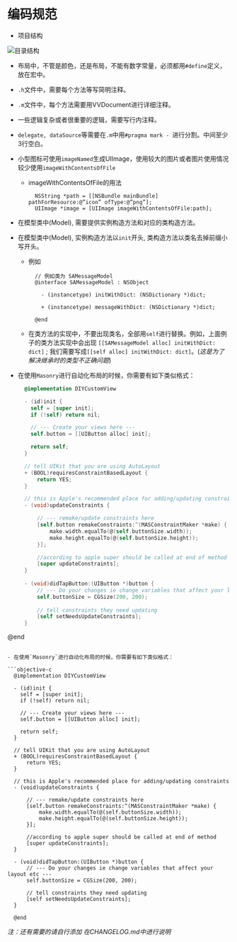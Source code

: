 # 编码规范



- 项目结构

![目录结构](http://upload-images.jianshu.io/upload_images/295346-810d6b1cfcb46994.png)

- 布局中，不管是颜色，还是布局，不能有数字常量，必须都用`#define`定义，放在宏中。
- `.h`文件中，需要每个方法等写简明注释。
- `.m`文件中，每个方法需要用VVDocument进行详细注释。
- 一些逻辑复杂或者很重要的逻辑，需要写行内注释。
- `delegate, dataSource`等需要在`.m`中用`#pragma mark - `进行分割。中间至少3行空白。
- 小型图标可使用`imageNamed`生成UIImage，使用较大的图片或者图片使用情况较少使用`imageWithContentsOfFile`
  - imageWithContentsOfFile的用法

          NSString *path = [[NSBundle mainBundle] pathForResource:@”icon” ofType:@”png”];  
          UIImage *image = [UIImage imageWithContentsOfFile:path];
          
          
          
- 在模型类中(Model), 需要提供实例构造方法和对应的类构造方法。
- 在模型类中(Model), 实例构造方法以`init`开头, 类构造方法以类名去掉前缀小写开头。
  - 例如

          // 例如类为 SAMessageModel
          @interface SAMessageModel : NSObject
            
            - (instancetype) initWithDict: (NSDictionary *)dict;
            
            + (instancetype) messageWithDict: (NSDictionary *)dict;
            
          @end
  
  - 在类方法的实现中，不要出现类名，全部用`self`进行替换。例如，上面例子的类方法实现中会出现 `[[SAMessageModel alloc] initWithDict: dict]` ; 我们需要写成`[[self alloc] initWithDict: dict]`。(*这是为了解决继承时的类型不正确问题*)
  
- 在使用`Masonry`进行自动化布局的时候，你需要有如下类似格式：

  ```objective-c
    @implementation DIYCustomView

    - (id)init {
      self = [super init];
      if (!self) return nil;

      // --- Create your views here ---
      self.button = [[UIButton alloc] init];

      return self;
    }

    // tell UIKit that you are using AutoLayout
    + (BOOL)requiresConstraintBasedLayout {
        return YES;
    }

    // this is Apple's recommended place for adding/updating constraints
    - (void)updateConstraints {

        // --- remake/update constraints here
        [self.button remakeConstraints:^(MASConstraintMaker *make) {
            make.width.equalTo(@(self.buttonSize.width));
            make.height.equalTo(@(self.buttonSize.height));
        }];

        //according to apple super should be called at end of method
        [super updateConstraints];
    }
    
    - (void)didTapButton:(UIButton *)button {
        // --- Do your changes ie change variables that affect your layout etc ---
        self.buttonSize = CGSize(200, 200);
    
        // tell constraints they need updating
        [self setNeedsUpdateConstraints];
    }

@end
  ```

- 在使用`Masonry`进行自动化布局的时候，你需要有如下类似格式：

  ```objective-c
    @implementation DIYCustomView

    - (id)init {
      self = [super init];
      if (!self) return nil;

      // --- Create your views here ---
      self.button = [[UIButton alloc] init];

      return self;
    }

    // tell UIKit that you are using AutoLayout
    + (BOOL)requiresConstraintBasedLayout {
        return YES;
    }

    // this is Apple's recommended place for adding/updating constraints
    - (void)updateConstraints {

        // --- remake/update constraints here
        [self.button remakeConstraints:^(MASConstraintMaker *make) {
            make.width.equalTo(@(self.buttonSize.width));
            make.height.equalTo(@(self.buttonSize.height));
        }];

        //according to apple super should be called at end of method
        [super updateConstraints];
    }
    
    - (void)didTapButton:(UIButton *)button {
        // --- Do your changes ie change variables that affect your layout etc ---
        self.buttonSize = CGSize(200, 200);
    
        // tell constraints they need updating
        [self setNeedsUpdateConstraints];
    }

    @end
  ```


*注：还有需要的请自行添加 在CHANGELOG.md中进行说明*
